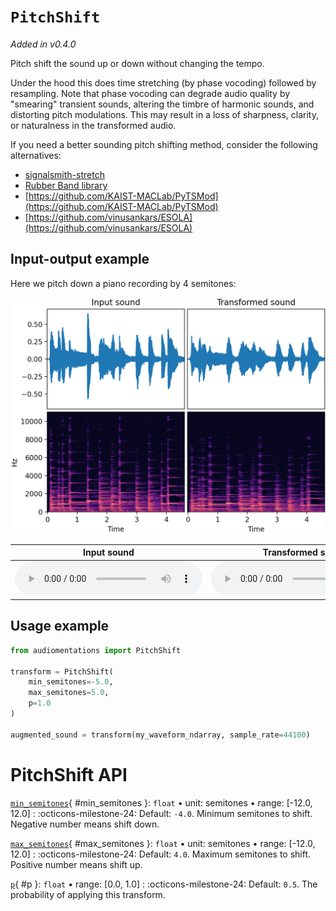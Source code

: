 # `PitchShift`

_Added in v0.4.0_

Pitch shift the sound up or down without changing the tempo.

Under the hood this does time stretching (by phase vocoding) followed by resampling.
Note that phase vocoding can degrade audio quality by "smearing" transient sounds,
altering the timbre of harmonic sounds, and distorting pitch modulations. This may
result in a loss of sharpness, clarity, or naturalness in the transformed audio.

If you need a better sounding pitch shifting method, consider the following alternatives:

* [signalsmith-stretch](https://github.com/Signalsmith-Audio/signalsmith-stretch)
* [Rubber Band library](https://breakfastquay.com/rubberband/)
* [https://github.com/KAIST-MACLab/PyTSMod](https://github.com/KAIST-MACLab/PyTSMod)
* [https://github.com/vinusankars/ESOLA](https://github.com/vinusankars/ESOLA)

## Input-output example

Here we pitch down a piano recording by 4 semitones:

![Input-output waveforms and spectrograms](PitchShift.webp)

| Input sound                                                                           | Transformed sound                                                                           |
|---------------------------------------------------------------------------------------|---------------------------------------------------------------------------------------------|
| <audio controls><source src="../PitchShift_input.flac" type="audio/flac"></audio> | <audio controls><source src="../PitchShift_transformed.flac" type="audio/flac"></audio> | 

## Usage example

```python
from audiomentations import PitchShift

transform = PitchShift(
    min_semitones=-5.0,
    max_semitones=5.0,
    p=1.0
)

augmented_sound = transform(my_waveform_ndarray, sample_rate=44100)
```

# PitchShift API

[`min_semitones`](#min_semitones){ #min_semitones }: `float` • unit: semitones • range: [-12.0, 12.0]
:   :octicons-milestone-24: Default: `-4.0`. Minimum semitones to shift. Negative number means shift down.

[`max_semitones`](#max_semitones){ #max_semitones }: `float` • unit: semitones • range: [-12.0, 12.0]
:   :octicons-milestone-24: Default: `4.0`. Maximum semitones to shift. Positive number means shift up.

[`p`](#p){ #p }: `float` • range: [0.0, 1.0]
:   :octicons-milestone-24: Default: `0.5`. The probability of applying this transform.
